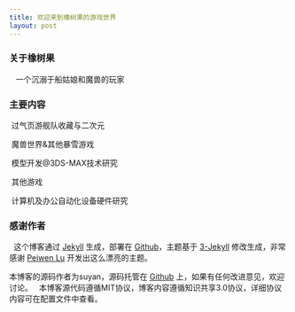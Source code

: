 ```yaml
---
title: 欢迎来到橡树果的游戏世界
layout: post
---
```


### 关于橡树果
 
 一个沉溺于船姑娘和魔兽的玩家
 
### 主要内容

 过气页游舰队收藏与二次元

 魔兽世界&其他暴雪游戏

 模型开发@3DS-MAX技术研究

 其他游戏

 计算机及办公自动化设备硬件研究

### 感谢作者
 
这个博客通过 [Jekyll](http://jekyllrb.com/) 生成，部署在 [Github](https://pages.github.com)，主题基于 [3-Jekyll](https://github.com/P233/3-Jekyll) 修改生成，非常感谢 [Peiwen Lu](https://github.com/P233) 开发出这么漂亮的主题。

本博客的源码作者为suyan，源码托管在 [Github](https://github.com/suyan/suyan.github.io) 上，如果有任何改进意见，欢迎讨论。
 
本博客源代码遵循MIT协议，博客内容遵循知识共享3.0协议，详细协议内容可在配置文件中查看。
